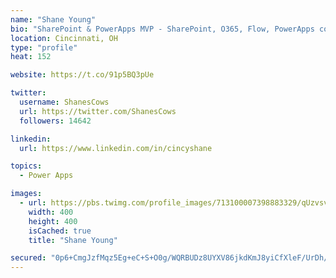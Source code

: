 ```yaml
---
name: "Shane Young"
bio: "SharePoint & PowerApps MVP - SharePoint, O365, Flow, PowerApps consulting? @PowerApps911 | Pure Snark? You found it."
location: Cincinnati, OH
type: "profile"
heat: 152

website: https://t.co/91p5BQ3pUe

twitter:
  username: ShanesCows
  url: https://twitter.com/ShanesCows
  followers: 14642

linkedin:
  url: https://www.linkedin.com/in/cincyshane

topics:
  - Power Apps

images:
  - url: https://pbs.twimg.com/profile_images/713100007398883329/qUzvsvQ3_400x400.jpg
    width: 400
    height: 400
    isCached: true
    title: "Shane Young"

secured: "0p6+CmgJzfMqz5Eg+eC+S+O0g/WQRBUDz8UYXV86jkdKmJ8yiCfXleF/UrDh/+aqoKB/GZ7wbYdduqnDCdijvPDsDFgLwPps4tMPGO8s0d+OkPec+f4XYYwYcHEZ+079BzJ73VZvs1H9GDubNWvoQEP7aeMhtGRFGOiG3unus4BWVtYsz7YRsieubeZVeZkXX20oZ+JHxeY+L9Jd4/1Yl3IsouoruBQhUb2IoKm8TZKOHaa9DSDROKiOQxyunfkJr8yzTYGRJzdAfiLSmIPHVlhy350TJcwV13xUAvsJ138uyHAy6CTd2G5QY6Rsy2Mbeys6g0IbtY2Fi74I1p8uANuZFR+yjiyr2126cEFBPHnmjQZ5romql96A0jzuXEf/Nnz9BlTC7+uDPQfHXNAYjAA7Mu3yb+clB10/FjJJVjE=;0OC17ggH0tbef8tEAmduEg=="
---
```


